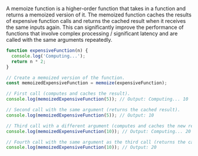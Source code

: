 A memoize function is a higher-order function that takes in a function and returns a memoized version of it. The memoized function caches the results of expensive function calls and returns the cached result when it receives the same inputs again. This can significantly improve the performance of functions that involve complex processing / significant latency and are called with the same arguments repeatedly.

```typescript
function expensiveFunction(n) {
  console.log('Computing...');
  return n * 2;
}

// Create a memoized version of the function.
const memoizedExpensiveFunction = memoize(expensiveFunction);

// First call (computes and caches the result).
console.log(memoizedExpensiveFunction(5)); // Output: Computing... 10

// Second call with the same argument (returns the cached result).
console.log(memoizedExpensiveFunction(5)); // Output: 10

// Third call with a different argument (computes and caches the new result).
console.log(memoizedExpensiveFunction(10)); // Output: Computing... 20

// Fourth call with the same argument as the third call (returns the cached result).
console.log(memoizedExpensiveFunction(10)); // Output: 20
```